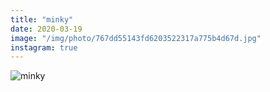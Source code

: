 ```yaml
---
title: "minky"
date: 2020-03-19
image: "/img/photo/767dd55143fd6203522317a775b4d67d.jpg"
instagram: true
---
```


![minky](/img/photo/767dd55143fd6203522317a775b4d67d.jpg)
